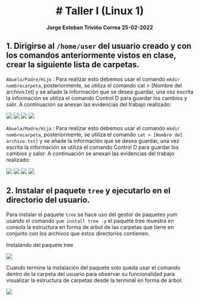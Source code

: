 <h1 align="center "># Taller I (Linux 1)</h1>


<p align="center">
<b>Jorge Esteban Triviño Correa 25-02-2022</b>
</p>

## 1. Dirigirse al `/home/user` del usuario creado y con los comandos anteriormente vistos en clase, crear la siguiente lista de carpetas.

`Abuelo/Padre/Hijo` : Para realizar esto debemos usar el comando `mkdir nombrecarpeta`, posteriormente, se utiliza el comando cat > [Nombre del archivo.txt] y se añade la información que se desea guardar, una vez escrita la información se utiliza el comando Control D para guardar los cambios y salir. A continuación se anexan las evidencias del trabajo realizado: 

<img src="./Resources/1.png"/>
<img src="./Resources/2.png"/>
<img src="./Resources/3.png"/>
<img src="./Resources/4.png"/>

`Abuela/Madre/Hija` :  Para realizar esto debemos usar el comando `mkdir nombrecarpeta`, posteriormente, se utiliza el comando ` cat > [Nombre del archivo.txt] ` y se añade la información que se desea guardar, una vez escrita la información se utiliza el comando Control D para guardar los cambios y salor. A continuación se anexan las evidencias del trabajo realizado: 

<img src="./Resources/5.png"/>
<img src="./Resources/6.png"/>
<img src="./Resources/7.png"/>
<img src="./Resources/8.png"/>

## 2. Instalar el paquete `tree` y ejecutarlo en el directorio del usuario.

Para instalar el paquete `tree` se hace uso del gestor de paquetes _yum_ usando el comando `yum install tree -y` el paquete tree muestra en consola la estructura en forma de arbol de las carpetas que tiene en conjunto con los archivos que estos directorios contienen.

Instalando del paquete tree

<img src="./Resources/9.png"/>


Cuando termine la instalación del paquete solo queda usar el comando dentro de la carpeta del usuario para observar su funcionalidad para visualizar la estructura de carpetas desde la terminal en forma de árbol:

<img src="./Resources/10.png"/>